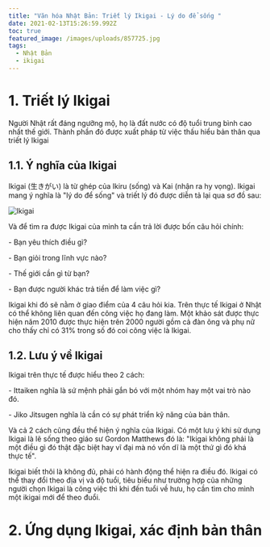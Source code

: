 ```yaml
---
title: "Văn hóa Nhật Bản: Triết lý Ikigai - Lý do để sống "
date: 2021-02-13T15:26:59.992Z
toc: true
featured_image: /images/uploads/857725.jpg
tags:
  - Nhật Bản
  - ikigai
---
```

# 1. Triết lý Ikigai

Người Nhật rất đáng ngưỡng mộ, họ là đất nước có độ tuổi trung bình cao nhất thế giới. Thành phần đó được xuất pháp từ việc thấu hiểu bản thân qua triết lý Ikigai

## 1.1. Ý nghĩa của Ikigai

Ikigai (生きがい) là từ ghép của Ikiru (sống) và Kai (nhận ra hy vọng). Ikigai mang ý nghĩa là "lý do để sống" và triết lý đó được diễn tả lại qua sơ đồ sau:

![Ikigai](/images/uploads/ikigai-1.jpg "Ikigai")

Và để tìm ra được Ikigai của mình ta cần trả lời được bốn câu hỏi chính:

\- Bạn yêu thích điều gì?

\- Bạn giỏi trong lĩnh vực nào?

\- Thế giới cần gì từ bạn?

\- Bạn được người khác trả tiền để làm việc gì?

Ikigai khi đó sẽ nằm ở giao điểm của 4 câu hỏi kia. Trên thực tế Ikigai ở Nhật có thể không liên quan đến công việc họ đang làm. Một khảo sát được thực hiện năm 2010 được thực hiện trên 2000 người gồm cả đàn ông và phụ nữ cho thấy chỉ có 31% trong số đó coi công việc là Ikigai.

## 1.2. Lưu ý về Ikigai

Ikigai trên thực tế được hiểu theo 2 cách:

\- Ittaiken nghĩa là sứ mệnh phải gắn bó với một nhóm hay một vai trò nào đó.

\- Jiko Jitsugen nghĩa là cần có sự phát triển kỹ năng của bản thân.

Và cả 2 cách cũng đều thể hiện ý nghĩa của Ikigai. Có một lưu ý khi sử dụng Ikigai là lẽ sống theo giáo sư Gordon Matthews đó là: "Ikigai không phải là một điều gì đó thật đặc biệt hay vĩ đại mà nó vốn dĩ là một thứ gì đó khá thực tế".

Ikigai biết thôi là không đủ, phải có hành động thể hiện ra điều đó. Ikigai có thể thay đổi theo địa vị và độ tuổi, tiêu biểu như trường hợp của những người chọn Ikigai là công việc thì khi đến tuổi về hưu, họ cần tìm cho mình một ikigai mới để theo đuổi.

# 2. Ứng dụng Ikigai, xác định bản thân